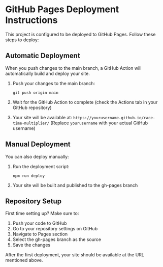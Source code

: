 
# GitHub Pages Deployment Instructions

This project is configured to be deployed to GitHub Pages. Follow these steps to deploy:

## Automatic Deployment

When you push changes to the main branch, a GitHub Action will automatically build and deploy your site.

1. Push your changes to the main branch:
   ```
   git push origin main
   ```

2. Wait for the GitHub Action to complete (check the Actions tab in your GitHub repository)

3. Your site will be available at: `https://yourusername.github.io/race-time-multiplier/`
   (Replace `yourusername` with your actual GitHub username)

## Manual Deployment

You can also deploy manually:

1. Run the deployment script:
   ```
   npm run deploy
   ```

2. Your site will be built and published to the gh-pages branch

## Repository Setup

First time setting up? Make sure to:

1. Push your code to GitHub
2. Go to your repository settings on GitHub
3. Navigate to Pages section
4. Select the gh-pages branch as the source
5. Save the changes

After the first deployment, your site should be available at the URL mentioned above.
